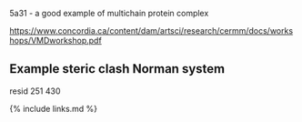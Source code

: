 
5a31 - a good example of multichain protein complex

https://www.concordia.ca/content/dam/artsci/research/cermm/docs/workshops/VMDworkshop.pdf

## Example steric clash Norman system
resid 251 430

{% include links.md %}
